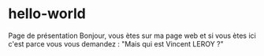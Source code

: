 # hello-world
Page de présentation
Bonjour, vous ètes sur ma page web et si vous ètes ici c'est parce vous vous demandez : "Mais qui est Vincent LEROY ?"
